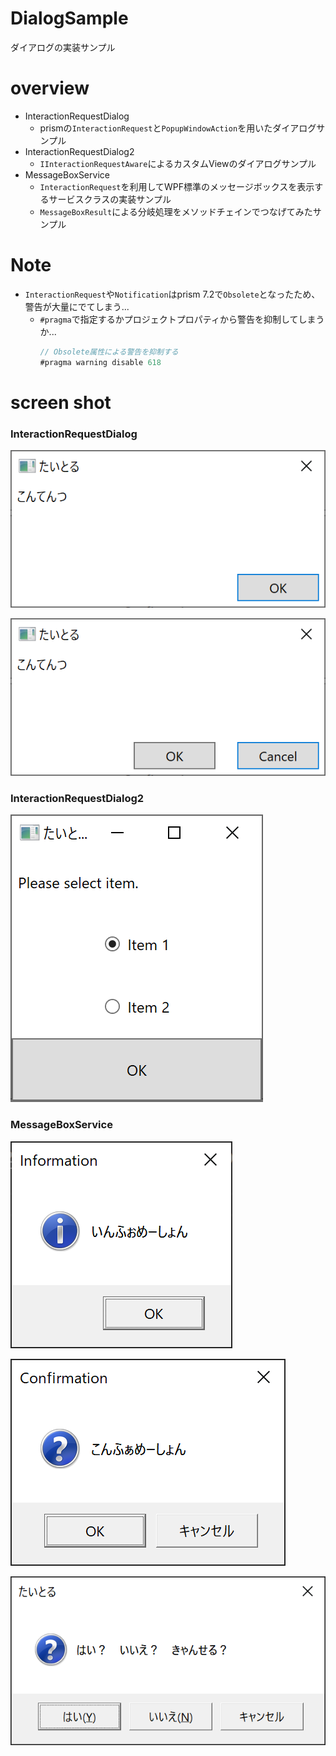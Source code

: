 # DialogSample

ダイアログの実装サンプル

# overview

- InteractionRequestDialog
    - prismの`InteractionRequest`と`PopupWindowAction`を用いたダイアログサンプル
- InteractionRequestDialog2
    - `IInteractionRequestAware`によるカスタムViewのダイアログサンプル
- MessageBoxService
    - `InteractionRequest`を利用してWPF標準のメッセージボックスを表示するサービスクラスの実装サンプル
    - `MessageBoxResult`による分岐処理をメソッドチェインでつなげてみたサンプル

# Note

- `InteractionRequest`や`Notification`はprism 7.2で`Obsolete`となったため、警告が大量にでてしまう...
    - `#pragma`で指定するかプロジェクトプロパティから警告を抑制してしまうか...
        ```cs
        // Obsolete属性による警告を抑制する
        #pragma warning disable 618
        ```


# screen shot

### InteractionRequestDialog

![](2019-08-02-16-37-50.png)

![](2019-08-02-16-38-16.png)

### InteractionRequestDialog2

![](2019-08-02-16-42-45.png)

### MessageBoxService

![](2019-08-02-16-43-04.png)

![](2019-08-02-16-43-15.png)

![](2019-08-02-16-43-25.png)
